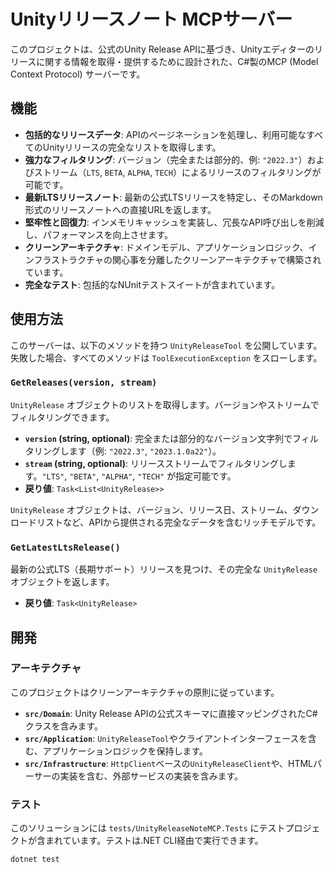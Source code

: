 # Unityリリースノート MCPサーバー

このプロジェクトは、公式のUnity Release APIに基づき、Unityエディターのリリースに関する情報を取得・提供するために設計された、C#製のMCP (Model Context Protocol) サーバーです。

## 機能

-   **包括的なリリースデータ**: APIのページネーションを処理し、利用可能なすべてのUnityリリースの完全なリストを取得します。
-   **強力なフィルタリング**: バージョン（完全または部分的、例: `"2022.3"`）およびストリーム（`LTS`, `BETA`, `ALPHA`, `TECH`）によるリリースのフィルタリングが可能です。
-   **最新LTSリリースノート**: 最新の公式LTSリリースを特定し、そのMarkdown形式のリリースノートへの直接URLを返します。
-   **堅牢性と回復力**: インメモリキャッシュを実装し、冗長なAPI呼び出しを削減し、パフォーマンスを向上させます。
-   **クリーンアーキテクチャ**: ドメインモデル、アプリケーションロジック、インフラストラクチャの関心事を分離したクリーンアーキテクチャで構築されています。
-   **完全なテスト**: 包括的なNUnitテストスイートが含まれています。

## 使用方法

このサーバーは、以下のメソッドを持つ `UnityReleaseTool` を公開しています。失敗した場合、すべてのメソッドは `ToolExecutionException` をスローします。

### `GetReleases(version, stream)`

`UnityRelease` オブジェクトのリストを取得します。バージョンやストリームでフィルタリングできます。

-   **`version` (string, optional)**: 完全または部分的なバージョン文字列でフィルタリングします（例: `"2022.3"`, `"2023.1.0a22"`）。
-   **`stream` (string, optional)**: リリースストリームでフィルタリングします。`"LTS"`, `"BETA"`, `"ALPHA"`, `"TECH"` が指定可能です。
-   **戻り値**: `Task<List<UnityRelease>>`

`UnityRelease` オブジェクトは、バージョン、リリース日、ストリーム、ダウンロードリストなど、APIから提供される完全なデータを含むリッチモデルです。

### `GetLatestLtsRelease()`

最新の公式LTS（長期サポート）リリースを見つけ、その完全な `UnityRelease` オブジェクトを返します。

-   **戻り値**: `Task<UnityRelease>`

## 開発

### アーキテクチャ

このプロジェクトはクリーンアーキテクチャの原則に従っています。

-   **`src/Domain`**: Unity Release APIの公式スキーマに直接マッピングされたC#クラスを含みます。
-   **`src/Application`**: `UnityReleaseTool`やクライアントインターフェースを含む、アプリケーションロジックを保持します。
-   **`src/Infrastructure`**: `HttpClient`ベースの`UnityReleaseClient`や、HTMLパーサーの実装を含む、外部サービスの実装を含みます。

### テスト

このソリューションには `tests/UnityReleaseNoteMCP.Tests` にテストプロジェクトが含まれています。テストは.NET CLI経由で実行できます。

```sh
dotnet test
```
